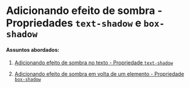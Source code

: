 # Adicionando efeito de sombra - Propriedades `text-shadow` e `box-shadow`

#### Assuntos abordados: 

1. [Adicionando efeito de sombra no texto - Propriedade `text-shadow`](aulas/23.1-text-shadow)

2. [Adicionando efeito de sombra em volta de um elemento - Propriedade `box-shadow`](aulas/23.2-box-shadow)

   
